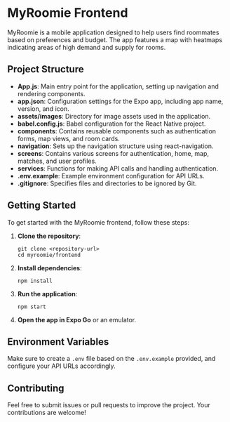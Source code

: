 # MyRoomie Frontend

MyRoomie is a mobile application designed to help users find roommates based on preferences and budget. The app features a map with heatmaps indicating areas of high demand and supply for rooms.

## Project Structure

- **App.js**: Main entry point for the application, setting up navigation and rendering components.
- **app.json**: Configuration settings for the Expo app, including app name, version, and icon.
- **assets/images**: Directory for image assets used in the application.
- **babel.config.js**: Babel configuration for the React Native project.
- **components**: Contains reusable components such as authentication forms, map views, and room cards.
- **navigation**: Sets up the navigation structure using react-navigation.
- **screens**: Contains various screens for authentication, home, map, matches, and user profiles.
- **services**: Functions for making API calls and handling authentication.
- **.env.example**: Example environment configuration for API URLs.
- **.gitignore**: Specifies files and directories to be ignored by Git.

## Getting Started

To get started with the MyRoomie frontend, follow these steps:

1. **Clone the repository**:
   ```
   git clone <repository-url>
   cd myroomie/frontend
   ```

2. **Install dependencies**:
   ```
   npm install
   ```

3. **Run the application**:
   ```
   npm start
   ```

4. **Open the app in Expo Go** or an emulator.

## Environment Variables

Make sure to create a `.env` file based on the `.env.example` provided, and configure your API URLs accordingly.

## Contributing

Feel free to submit issues or pull requests to improve the project. Your contributions are welcome!